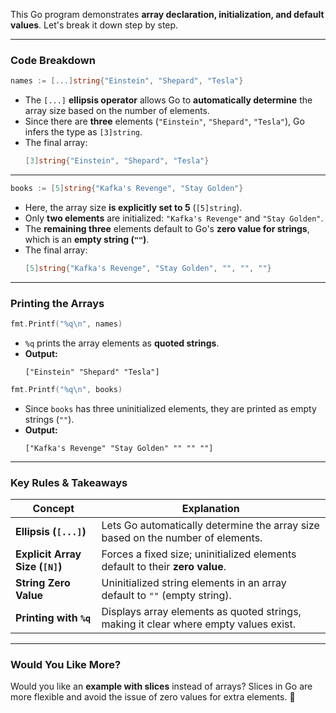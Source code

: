 This Go program demonstrates **array declaration, initialization, and default values**. Let's break it down step by step.

---

### **Code Breakdown**
```go
names := [...]string{"Einstein", "Shepard", "Tesla"}
```
- The `[...]` **ellipsis operator** allows Go to **automatically determine** the array size based on the number of elements.
- Since there are **three** elements (`"Einstein"`, `"Shepard"`, `"Tesla"`), Go infers the type as `[3]string`.
- The final array:
  ```go
  [3]string{"Einstein", "Shepard", "Tesla"}
  ```

---

```go
books := [5]string{"Kafka's Revenge", "Stay Golden"}
```
- Here, the array size **is explicitly set to 5** (`[5]string`).
- Only **two elements** are initialized: `"Kafka's Revenge"` and `"Stay Golden"`.
- The **remaining three** elements default to Go's **zero value for strings**, which is an **empty string (`""`)**.
- The final array:
  ```go
  [5]string{"Kafka's Revenge", "Stay Golden", "", "", ""}
  ```

---

### **Printing the Arrays**
```go
fmt.Printf("%q\n", names)
```
- `%q` prints the array elements as **quoted strings**.
- **Output:**
  ```
  ["Einstein" "Shepard" "Tesla"]
  ```

```go
fmt.Printf("%q\n", books)
```
- Since `books` has three uninitialized elements, they are printed as empty strings (`""`).
- **Output:**
  ```
  ["Kafka's Revenge" "Stay Golden" "" "" ""]
  ```

---

### **Key Rules & Takeaways**
| Concept | Explanation |
|---------|------------|
| **Ellipsis (`[...]`)** | Lets Go automatically determine the array size based on the number of elements. |
| **Explicit Array Size (`[N]`)** | Forces a fixed size; uninitialized elements default to their **zero value**. |
| **String Zero Value** | Uninitialized string elements in an array default to `""` (empty string). |
| **Printing with `%q`** | Displays array elements as quoted strings, making it clear where empty values exist. |

---

### **Would You Like More?**
Would you like an **example with slices** instead of arrays? Slices in Go are more flexible and avoid the issue of zero values for extra elements. 🚀